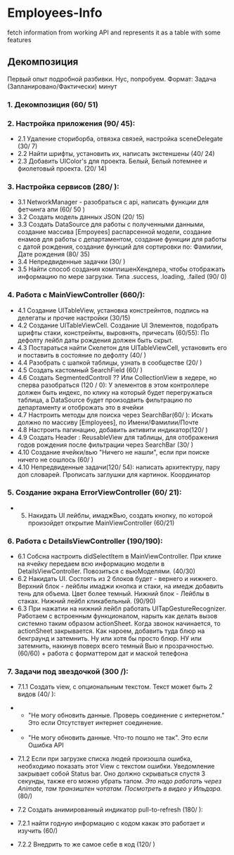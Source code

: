 # Employees-Info
fetch information from working API and represents it as a table with some features

## Декомпозиция
Первый опыт подробной разбивки. Нус, попробуем. Формат: Задача (Запланировано/Фактически) минут
### 1. Декомпозиция (60/ 51)
### 2. Настройка приложения (90/ 45):
  * 2.1 Удаление сториборба, отвязка связей, настройка sceneDelegate (30/ 7)
  * 2.2 Найти шрифты, установить их, написать экстеншены (40/ 24)
  * 2.3 Добавить UIColor's для проекта. Белый, Белый потемнее и фиолетовый проекта. (20/ 14)
### 3. Настройка сервисов (280/ ):
  * 3.1 NetworkManager - разобраться с api, написать функции для фетчинга апи (60/ 50 )
  * 3.2 Создать модель данных JSON (20/ 15)
  * 3.3 Создать DataSource для работы с полученными данными, создание массива [Empoyees] распарсенной модели, создание енамов для работы с департаментом, создание функции для работы с датой рождения, создание функций для сортировки по: Фамилии, Дате рождения (80/ 35)
  * 3.4 Непредвиденные задачки (30/ )
  * 3.5 Найти способ создания комплишенХендлера, чтобы отображать информацию по мере загрузки. Типа .success, .loading, .failed (90/ 0)
### 4. Работа с MainViewController (660/):
  * 4.1 Создание UITableView, установка констрейнтов, подпись на делегаты и прочие настройки (30/15)
  *  4.2 Создание UITableViewCell. Создание UI Элементов, подобрать шрифты стаки, констрейнты, выровнять, причесать (60/55):
       По дефолту лейбл даты рождения должен быть скрыт.
  *  4.3 Постараться найти Скелетон для UITableViewCell, установить его и поставить в состояние по дефолту (40/ )
  *  4.4 Разобрать с шапкой таблицы, узнать в сообществе (20/ )
  *  4.5 Создать кастомный SearchField (60/ )
  *  4.6 Создать SegmentedControll ?? Или CollectionView в хедере, но сперва разобраться (120 / 0):
       У элементов в этом контроллере должен быть индекс, по клику на который будет перегружаться таблица, а DataSource будет произодвить фильтрацию по департаменту и отоброжать это в ячейки
  *  4.7 Настроить методы для поиска через SearchBar(60/ ): Искать должно по массиву [Employees], по Имени/Фамилии/Почте
  *  4.8 Настроить пагинацию, добавить активити индикатор(120/ )
  *  4.9 Создать Header : ReusableView для таблицы, для отображения годов рождения после фильтрации через SearchBar (30/ )
  *  4.10 Создание ячейки/вью "Ничего не нашли", если при поиске ничего не сошлось (60/ )
  *  4.10 Непредвиденные задачи(120/ 54): написать архитектуру, пару доп словарей. Прописать заглушки для картинок. Координатор
### 5. Создание экрана ErrorViewController (60/ 21):
   * 5. Накидать UI лейблы, имаджВью, создать кнопку, по которой произойдет открытие MainViewController (60/21)
### 6. Работа с DetailsViewController (190/190):
  *  6.1 Собсна настроить didSelectItem в MainViewController. При клике на ячейку передаем всю информацию модели в DetailsViewController. Повозиться с вьюМоделями. (40/30)
  *  6.2 Накидать UI. Состоять из 2 блоков будет - вернего и нижнего. Верхний блок - лейблы имаджи кнопка и стаки, на имедж добавить тень для объема. Цвет более темный. Нижний блок - Лейблы в стаках. Нижний лейбл кликабельный. (90/90)
  *  6.3 При нажатии на нижний лейбл работать UITapGestureRecognizer. Работаем с встроенным функционалом, нарыть как делать вызов системно таким образом actionSheet. Когда звонок начинается, то actionSheet закрывается. Как нароем, добавить туда блюр на бекграунд и затемнить. Ну или хотя бы просто блюр. НУ или затемнить, накинув поверх всего темный Вью и прозрачностью. (60/60) + работа с форматтером дат и маской телефона
### 7. Задачи под звездочкой (300 /):
  *  7.1.1 Создать view, с опциональным текстом. Текст может быть 2 видов (40/ ):
   *   - "Не могу обновить данные. Проверь соединение с интернетом." Это если Отсутствует интернет соединение.
   *   - "Не могу обновить данные. Что-то пошло не так". Это если Ошибка API
  *  7.1.2 Если при загрузке списка людей произошла ошибка, необходимо показать этот View с текстом ошибки. Уведомление закрывает собой Status bar. Оно должно скрываться спустя 3 секунды, также его можно убрать тапом. *Это надо работать через Animate, там транзиштен чотатам. Посмотреть в видео у Ильдара.* (80/)
   
*   7.2 Создать анимированный индикатор pull-to-refresh (180/ ):
   *    7.2.1 найти годную информацию с кодом какак это работает и изучить (60/)
   *    7.2.2 Внедрить то же самое себе в код (120/ )
        
    


   
   
   
   
   
